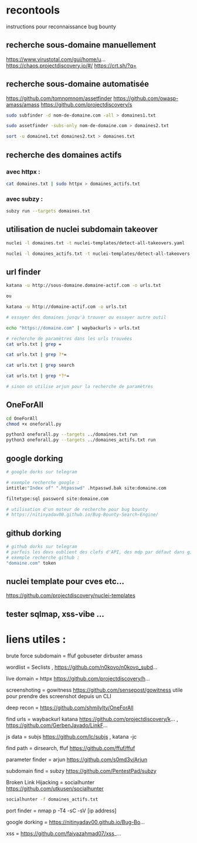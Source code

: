 # recontools
instructions pour reconnaissance bug bounty


## recherche sous-domaine manuellement 

https://www.virustotal.com/gui/home/u...
https://chaos.projectdiscovery.io/#/
https://crt.sh/?q=

## recherche sous-domaine automatisée

https://github.com/tomnomnom/assetfinder
https://github.com/owasp-amass/amass
https://github.com/projectdiscovery/s

```bash
sudo subfinder -d nom-de-domaine.com -all > domaines1.txt
```

```bash
sudo assetfinder -subs-only nom-de-domaine.com > domaines2.txt
```

```bash
sort -u domaine1.txt domaines2.txt > domaines.txt
```

## recherche des domaines actifs 
### avec httpx :
```bash
cat domaines.txt | sudo httpx > domaines_actifs.txt
```

### avec subzy :
```bash
subzy run --targets domaines.txt
```

## utilisation de nuclei subdomain takeover
```bash
nuclei -l domaines.txt -t nuclei-templates/detect-all-takeovers.yaml

nuclei -l domaines_actifs.txt -t nuclei-templates/detect-all-takeovers.yaml
```

## url finder
```bash
katana -u http://sous-domaine.domaine-actif.com -o urls.txt

ou

katana -u http://domaine-actif.com -o urls.txt

# essayer des domaines jusqu'à trouver ou essayer autre outil

echo "https://domaine.com" | waybackurls > urls.txt

# recherche de paramètres dans les urls trouvées
cat urls.txt | grep =

cat urls.txt | grep ?*=

cat urls.txt | grep search

cat urls.txt | grep *?*=

# sinon on utilise arjun pour la recherche de paramètres
```
## OneForAll 
```bash
cd OneForAll
chmod +x oneforall.py

python3 oneforall.py --targets ../domaines.txt run
python3 oneforall.py --targets ../domaines_actifs.txt run
```

## google dorking
```bash
# google dorks sur telegram

# exemple recherche google :
intitle:"Index of" ".htpasswd" .htpasswd.bak site:domaine.com

filtetype:sql password site:domaine.com

# utilisation d'un moteur de recherche pour bug bounty
# https://nitinyadav00.github.io/Bug-Bounty-Search-Engine/
```
## github dorking
```bash
# github dorks sur telegram
# parfois les devs oublient des clefs d'API, des mdp par défaut dans github
# exemple recherche github :
"domaine.com" token

```

## nuclei template pour cves etc...
https://github.com/projectdiscovery/nuclei-templates

## tester sqlmap, xss-vibe ...

# liens utiles :

brute force subdomain = ffuf gobuseter dirbuster amass

wordlist = Seclists , https://github.com/n0kovo/n0kovo_subd...

live domain = httpx https://github.com/projectdiscovery/h...

screenshoting = gowitness https://github.com/sensepost/gowitness  utile pour prendre des screenshot depuis un CLI

deep recon = https://github.com/shmilylty/OneForAll

find urls = waybackurl katana https://github.com/projectdiscovery/k... , https://github.com/GerbenJavado/LinkF...

js data = subjs https://github.com/lc/subjs , katana -jc  

find path = dirsearch, ffuf https://github.com/ffuf/ffuf

parameter finder = arjun https://github.com/s0md3v/Arjun 

subdomain find = subzy https://github.com/PentestPad/subzy

Broken Link Hijacking = socialhunter https://github.com/utkusen/socialhunter  
```bash
socialhunter -f domaines_actifs.txt

```

port finder = nmap p -T4 -sC -sV [ip address]

google dorking = https://nitinyadav00.github.io/Bug-Bo...

xss = https://github.com/faiyazahmad07/xss_...
